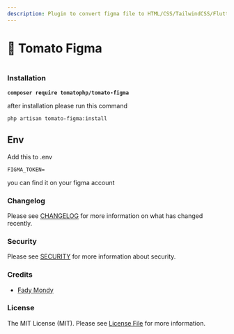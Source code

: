 ```yaml
---
description: Plugin to convert figma file to HTML/CSS/TailwindCSS/Flutter Style
---
```


# 🚦 Tomato Figma

<figure><img src="../../.gitbook/assets/screenshot (24).png" alt=""><figcaption></figcaption></figure>

### Installation

<pre><code><strong>composer require tomatophp/tomato-figma
</strong></code></pre>

after installation please run this command

```
php artisan tomato-figma:install
```

## Env

Add this to .env

```
FIGMA_TOKEN=
```

you can find it on your figma account

### Changelog

Please see [CHANGELOG](https://github.com/tomatophp/tomato-figma/blob/master/CHANGELOG.md) for more information on what has changed recently.

### Security

Please see [SECURITY](https://github.com/tomatophp/tomato-figma/blob/master/SECURITY.md) for more information about security.

### Credits

* [Fady Mondy](https://www.github.com/3x1io)

### License

The MIT License (MIT). Please see [License File](https://github.com/tomatophp/tomato-figma/blob/master/LICENSE.md) for more information.
